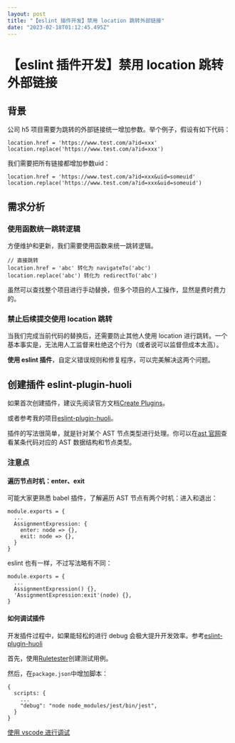 ```yaml
---
layout: post
title: "【eslint 插件开发】禁用 location 跳转外部链接"
date: "2023-02-18T01:12:45.495Z"
---
```

【eslint 插件开发】禁用 location 跳转外部链接
===============================

背景
--

公司 h5 项目需要为跳转的外部链接统一增加参数。举个例子，假设有如下代码：

    location.href = 'https://www.test.com/a?id=xxx'
    location.replace('https://www.test.com/a?id=xxx')
    

我们需要把所有链接都增加参数uid：

    location.href = 'https://www.test.com/a?id=xxx&uid=someuid'
    location.replace('https://www.test.com/a?id=xxx&uid=someuid')
    

需求分析
----

### 使用函数统一跳转逻辑

方便维护和更新，我们需要使用函数来统一跳转逻辑。

    // 直接跳转
    location.href = 'abc' 转化为 navigateTo('abc')
    location.replace('abc') 转化为 redirectTo('abc')
    

虽然可以查找整个项目进行手动替换，但多个项目的人工操作，显然是费时费力的。

### 禁止后续提交使用 location 跳转

当我们完成当前代码的替换后，还需要防止其他人使用 location 进行跳转。一个基本事实是，无法用人工监督来杜绝这个行为（或者说可以监督但成本太高）。

**使用 eslint 插件**，自定义错误规则和修复程序，可以完美解决这两个问题。

创建插件 eslint-plugin-huoli
------------------------

如果首次创建插件，建议先阅读官方文档[Create Plugins](https://eslint.org/docs/latest/extend/plugins)。

或者参考我的项目[eslint-plugin-huoli](https://github.com/CaptainLiao/eslint-plugin-huoli)。

插件的写法很简单，就是针对某个 AST 节点类型进行处理。你可以在[ast 官网](https://astexplorer.net/)查看某条代码对应的 AST 数据结构和节点类型。

### 注意点

#### 遍历节点时机：enter、exit

可能大家更熟悉 babel 插件，了解遍历 AST 节点有两个时机：进入和退出：

    module.exports = {
      ...
      AssignmentExpression: {
        enter: node => {},
        exit: node => {},
      }
    }
    

eslint 也有一样，不过写法略有不同：

    module.exports = {
      ...
      AssignmentExpression() {},
      'AssignmentExpression:exit'(node) {},
    }
    

#### 如何调试插件

开发插件过程中，如果能轻松的进行 debug 会极大提升开发效率。参考[eslint-plugin-huoli](https://github.com/CaptainLiao/eslint-plugin-huoli)

首先，使用[Ruletester](https://eslint.org/docs/latest/integrate/nodejs-api#ruletester)创建测试用例。

然后，在`package.json`中增加脚本：

    {
      scripts: {
        ...
        "debug": "node node_modules/jest/bin/jest",
      }
    }
    

[使用 vscode 进行调试](https://www.cnblogs.com/fayin/p/15555102.html)